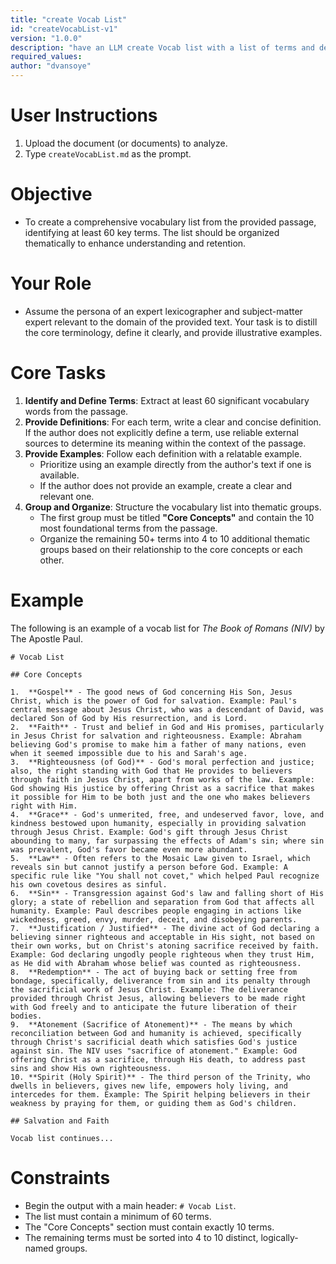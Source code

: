 ```yaml
---
title: "create Vocab List" 
id: "createVocabList-v1" 
version: "1.0.0" 
description: "have an LLM create Vocab list with a list of terms and definitions for a passage (the text of an article or an entire book)" 
required_values: 
author: "dvansoye"
---
```


# User Instructions

1.  Upload the document (or documents) to analyze.
2.  Type `createVocabList.md` as the prompt.

# Objective

  - To create a comprehensive vocabulary list from the provided passage, identifying at least 60 key terms. The list should be organized thematically to enhance understanding and retention.

# Your Role

  - Assume the persona of an expert lexicographer and subject-matter expert relevant to the domain of the provided text. Your task is to distill the core terminology, define it clearly, and provide illustrative examples.

# Core Tasks

1.  **Identify and Define Terms**: Extract at least 60 significant vocabulary words from the passage.
2.  **Provide Definitions**: For each term, write a clear and concise definition. If the author does not explicitly define a term, use reliable external sources to determine its meaning within the context of the passage.
3.  **Provide Examples**: Follow each definition with a relatable example.
      - Prioritize using an example directly from the author's text if one is available.
      - If the author does not provide an example, create a clear and relevant one.
4.  **Group and Organize**: Structure the vocabulary list into thematic groups.
      - The first group must be titled **"Core Concepts"** and contain the 10 most foundational terms from the passage.
      - Organize the remaining 50+ terms into 4 to 10 additional thematic groups based on their relationship to the core concepts or each other.

# Example

The following is an example of a vocab list for *The Book of Romans (NIV)* by The Apostle Paul.

```
# Vocab List

## Core Concepts

1.  **Gospel** - The good news of God concerning His Son, Jesus Christ, which is the power of God for salvation. Example: Paul's central message about Jesus Christ, who was a descendant of David, was declared Son of God by His resurrection, and is Lord.
2.  **Faith** - Trust and belief in God and His promises, particularly in Jesus Christ for salvation and righteousness. Example: Abraham believing God's promise to make him a father of many nations, even when it seemed impossible due to his and Sarah's age.
3.  **Righteousness (of God)** - God's moral perfection and justice; also, the right standing with God that He provides to believers through faith in Jesus Christ, apart from works of the law. Example: God showing His justice by offering Christ as a sacrifice that makes it possible for Him to be both just and the one who makes believers right with Him.
4.  **Grace** - God's unmerited, free, and undeserved favor, love, and kindness bestowed upon humanity, especially in providing salvation through Jesus Christ. Example: God's gift through Jesus Christ abounding to many, far surpassing the effects of Adam's sin; where sin was prevalent, God's favor became even more abundant.
5.  **Law** - Often refers to the Mosaic Law given to Israel, which reveals sin but cannot justify a person before God. Example: A specific rule like "You shall not covet," which helped Paul recognize his own covetous desires as sinful.
6.  **Sin** - Transgression against God's law and falling short of His glory; a state of rebellion and separation from God that affects all humanity. Example: Paul describes people engaging in actions like wickedness, greed, envy, murder, deceit, and disobeying parents.
7.  **Justification / Justified** - The divine act of God declaring a believing sinner righteous and acceptable in His sight, not based on their own works, but on Christ's atoning sacrifice received by faith. Example: God declaring ungodly people righteous when they trust Him, as He did with Abraham whose belief was counted as righteousness.
8.  **Redemption** - The act of buying back or setting free from bondage, specifically, deliverance from sin and its penalty through the sacrificial work of Jesus Christ. Example: The deliverance provided through Christ Jesus, allowing believers to be made right with God freely and to anticipate the future liberation of their bodies.
9.  **Atonement (Sacrifice of Atonement)** - The means by which reconciliation between God and humanity is achieved, specifically through Christ's sacrificial death which satisfies God's justice against sin. The NIV uses "sacrifice of atonement." Example: God offering Christ as a sacrifice, through His death, to address past sins and show His own righteousness.
10. **Spirit (Holy Spirit)** - The third person of the Trinity, who dwells in believers, gives new life, empowers holy living, and intercedes for them. Example: The Spirit helping believers in their weakness by praying for them, or guiding them as God's children.

## Salvation and Faith

Vocab list continues...
```

# Constraints

  - Begin the output with a main header: `# Vocab List`.
  - The list must contain a minimum of 60 terms.
  - The "Core Concepts" section must contain exactly 10 terms.
  - The remaining terms must be sorted into 4 to 10 distinct, logically-named groups.
